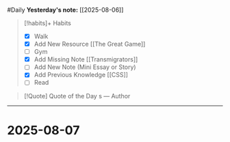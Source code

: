 #Daily
**Yesterday's note:** [[2025-08-06]]

> [!habits]+ Habits 
>- [x] Walk 
>- [x] Add New Resource [[The Great Game]]
> - [ ] Gym 
> - [x] Add Missing Note [[Transmigrators]]
> - [ ] Add New Note (Mini Essay or Story)
> - [x] Add Previous Knowledge  [[CSS]]
> - [ ] Read

> [!Quote]  Quote of the Day
> s
> — Author


<hr>

# 2025-08-07

